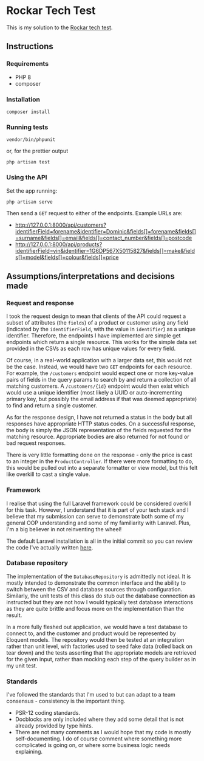 # Rockar Tech Test

This is my solution to the [Rockar tech test](https://bitbucket.org/domsuttonrockar/rockar-tech-test).

## Instructions

### Requirements

- PHP 8
- composer

### Installation

```
composer install
```

### Running tests

```
vendor/bin/phpunit
```
or, for the prettier output
```
php artisan test
```

### Using the API

Set the app running:
```
php artisan serve
```

Then send a `GET` request to either of the endpoints. Example URLs are:
- http://127.0.0.1:8000/api/customers?identifierField=forename&identifier=Dominic&fields[]=forename&fields[]=surname&fields[]=email&fields[]=contact_number&fields[]=postcode
- http://127.0.0.1:8000/api/products?identifierField=vin&identifier=1G6DP567X50115827&fields[]=make&fields[]=model&fields[]=colour&fields[]=price

## Assumptions/interpretations and decisions made

### Request and response

I took the request design to mean that clients of the API could request a subset of attributes (the `fields`) of a product or customer using any field (indicated by the `identifierField`, with the value in `identifier`) as a unique identifier. Therefore, the endpoints I have implemented are simple get endpoints which return a single resource. This works for the simple data set provided in the CSVs as each row has unique values for every field.

Of course, in a real-world application with a larger data set, this would not be the case. Instead, we would have two `GET` endpoints for each resource. For example, the `/customers` endpoint would expect one or more key-value pairs of fields in the query params to search by and return a collection of all matching customers. A `/customers/{id}` endpoint would then exist which would use a unique identifier (most likely a UUID or auto-incrementing primary key, but possibly the email address if that was deemed appropriate) to find and return a single customer.

As for the response design, I have not returned a status in the body but all responses have appropriate HTTP status codes. On a successful response, the body is simply the JSON representation of the fields requested for the matching resource. Appropriate bodies are also returned for not found or bad request responses.

There is very little formatting done on the response - only the price is cast to an integer in the `ProductController`. If there were more formatting to do, this would be pulled out into a separate formatter or view model, but this felt like overkill to cast a single value.

### Framework

I realise that using the full Laravel framework could be considered overkill for this task. However, I understand that it is part of your tech stack and I believe that my submission can serve to demonstrate both some of my general OOP understanding and some of my familiarity with Laravel. Plus, I'm a big believer in not reinventing the wheel!

The default Laravel installation is all in the initial commit so you can review the code I've actually written [here](https://github.com/adam-ja/rockar/compare/8d278a6...master).

### Database repository

The implementation of the `DatabaseRepository` is admittedly not ideal. It is mostly intended to demonstrate the common interface and the ability to switch between the CSV and database sources through configuration. Similarly, the unit tests of this class do stub out the database connection as instructed but they are not how I would typically test database interactions as they are quite brittle and focus more on the implementation than the result.

In a more fully fleshed out application, we would have a test database to connect to, and the customer and product would be represented by Eloquent models. The repository would then be tested at an integration rather than unit level, with factories used to seed fake data (rolled back on tear down) and the tests asserting that the appropriate models are retrieved for the given input, rather than mocking each step of the query builder as in my unit test.

### Standards

I've followed the standards that I'm used to but can adapt to a team consensus - consistency is the important thing.
- PSR-12 coding standards.
- Docblocks are only included where they add some detail that is not already provided by type hints.
- There are not many comments as I would hope that my code is mostly self-documenting. I do of course comment where something more complicated is going on, or where some business logic needs explaining.
